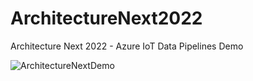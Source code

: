 # ArchitectureNext2022
Architecture Next 2022 - Azure IoT Data Pipelines Demo

![ArchitectureNextDemo](https://user-images.githubusercontent.com/3127610/174764637-67b1eefa-d65e-466e-afb0-b1054fe9a3e0.png)
